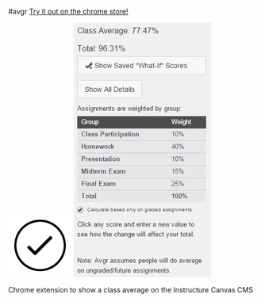 #avgr
[Try it out on the chrome store!](https://chrome.google.com/webstore/detail/avgr/pfnfdaggkjelbkjbmfngcjllgamgdkdp)

![Logo](/icons/icon128.png)
![Screenshot](screenshot.png)

Chrome extension to show a class average on the Instructure Canvas CMS
